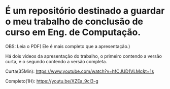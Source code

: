 # É um repositório destinado a guardar o meu trabalho de conclusão de curso em Eng. de Computação.

OBS: Leia o PDF( Ele é mais completo que a apresentação.)

Há dois vídeos da apresentação do trabalho, o primeiro contendo a versão curta, e o segundo contendo a versão completa.


Curta(35Min): https://www.youtube.com/watch?v=hfCJUD1VLMc&t=1s

Completo(1H): https://youtu.be/XZEa_9cI3-g
